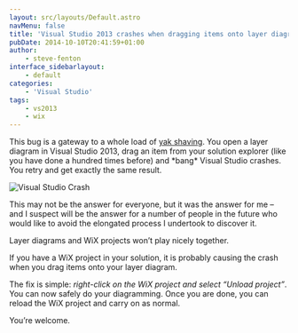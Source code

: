 ```yaml
---
layout: src/layouts/Default.astro
navMenu: false
title: 'Visual Studio 2013 crashes when dragging items onto layer diagrams'
pubDate: 2014-10-10T20:41:59+01:00
author:
    - steve-fenton
interface_sidebarlayout:
    - default
categories:
    - 'Visual Studio'
tags:
    - vs2013
    - wix
---
```


This bug is a gateway to a whole load of [yak shaving](/Content/Blog/Date/201408/Blog/The-Many-Manifestations-of-Yak-Shaving/). You open a layer diagram in Visual Studio 2013, drag an item from your solution explorer (like you have done a hundred times before) and \*bang\* Visual Studio crashes. You retry and get exactly the same result.

![Visual Studio Crash](https://www.stevefenton.co.uk/wp-content/uploads/2015/07/VisualStudioCrash.png)

This may not be the answer for everyone, but it was the answer for me – and I suspect will be the answer for a number of people in the future who would like to avoid the elongated process I undertook to discover it.

Layer diagrams and WiX projects won’t play nicely together.

If you have a WiX project in your solution, it is probably causing the crash when you drag items onto your layer diagram.

The fix is simple: *right-click on the WiX project and select “Unload project”*. You can now safely do your diagramming. Once you are done, you can reload the WiX project and carry on as normal.

You’re welcome.